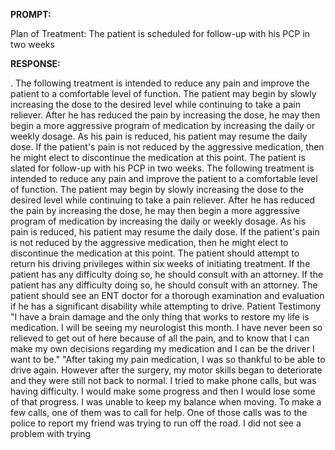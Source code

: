 **PROMPT:**

Plan of Treatment:  The patient is scheduled for follow-up with his PCP in two weeks

**RESPONSE:**

 . The following treatment is intended to reduce any pain and improve the patient to a comfortable level of function. The patient may begin by slowly increasing the dose to the desired level while continuing to take a pain reliever. After he has reduced the pain by increasing the dose, he may then begin a more aggressive program of medication by increasing the daily or weekly dosage. As his pain is reduced, his patient may resume the daily dose. If the patient's pain is not reduced by the aggressive medication, then he might elect to discontinue the medication at this point.  The patient is slated for follow-up with his PCP in two weeks. The following treatment is intended to reduce any pain and improve the patient to a comfortable level of function. The patient may begin by slowly increasing the dose to the desired level while continuing to take a pain reliever. After he has reduced the pain by increasing the dose, he may then begin a more aggressive program of medication by increasing the daily or weekly dosage. As his pain is reduced, his patient may resume the daily dose. If the patient's pain is not reduced by the aggressive medication, then he might elect to discontinue the medication at this point. The patient should attempt to return his driving privileges within six weeks of initiating treatment. If the patient has any difficulty doing so, he should consult with an attorney.  If the patient has any difficulty doing so, he should consult with an attorney. The patient should see an ENT doctor for a thorough examination and evaluation if he has a significant disability while attempting to drive.  Patient Testimony  "I have a brain damage and the only thing that works to restore my life is medication. I will be seeing my neurologist this month. I have never been so relieved to get out of here because of all the pain, and to know that I can make my own decisions regarding my medication and I can be the driver I want to be."  "After taking my pain medication, I was so thankful to be able to drive again. However after the surgery, my motor skills began to deteriorate and they were still not back to normal. I tried to make phone calls, but was having difficulty. I would make some progress and then I would lose some of that progress. I was unable to keep my balance when moving. To make a few calls, one of them was to call for help. One of those calls was to the police to report my friend was trying to run off the road. I did not see a problem with trying